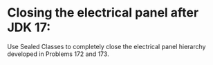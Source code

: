 # Closing the electrical panel after JDK 17:
Use Sealed Classes to completely close the electrical panel hierarchy developed in Problems 172 and 173. 